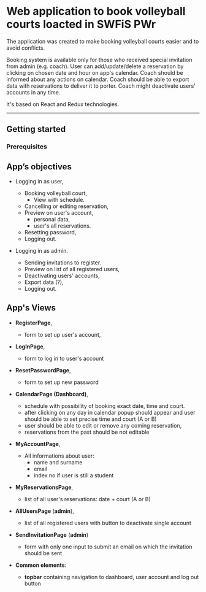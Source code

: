 # Web application to book volleyball courts loacted in SWFiS PWr

The application was created to make booking volleyball courts easier and to avoid conflicts.

Booking system is available only for those who received special invitation from admin (e.g. coach). User can add/update/delete a reservation by clicking on chosen date and hour on app's calendar. Coach should be informed about any actions on calendar. Coach should be able to export data with reservations to deliver it to porter. Coach might deactivate users' accounts in any time.

It's based on React and Redux technologies.


----

## Getting started
### Prerequisites

## App’s objectives
- Logging in as user,
   - Booking volleyball court,
      - View with schedule.
   - Cancelling or editing reservation,
   - Preview on user's account,
      - personal data,
      - user's all reservations.
   - Resetting password,
   - Logging out.

- Logging in as admin.
   - Sending invitations to register.
   - Preview on list of all registered users,
   - Deactivating users' accounts,
   - Export data (?),
   - Logging out.


## App's Views
   - **RegisterPage**,
     - form to set up user's account,
   - **LogInPage**,
     - form to log in to user's account
   - **ResetPasswordPage**,
     - form to set up new password
   - **CalendarPage (Dashboard)**,
     - schedule with possibility of booking exact date, time and court.
     - after clicking on any day in calendar popup should appear and user should be able to set precise time and court (A or B)
     - user should be able to edit or remove any coming reservation,
     - reservations from the past should be not editable
   - **MyAccountPage**,
     - All informations about user:
       - name and surname
       - email
       - index no if user is still a student
   - **MyReservationsPage**,
     - list of all user's reservations: date + court (A or B)
   - **AllUsersPage** (**admin**),
     - list of all registered users with button to deactivate single account
   - **SendInvitationPage** (**admin**)
     - form with only one input to submit an email on which the invitation should be sent

   - **Common elements**:
     - **topbar** containing navigation to dashboard, user account and log out button
     
